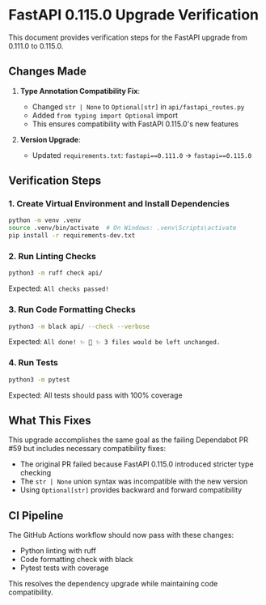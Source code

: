 # FastAPI 0.115.0 Upgrade Verification

This document provides verification steps for the FastAPI upgrade from 0.111.0 to 0.115.0.

## Changes Made

1. **Type Annotation Compatibility Fix**:
   - Changed `str | None` to `Optional[str]` in `api/fastapi_routes.py`
   - Added `from typing import Optional` import
   - This ensures compatibility with FastAPI 0.115.0's new features

2. **Version Upgrade**:
   - Updated `requirements.txt`: `fastapi==0.111.0` → `fastapi==0.115.0`

## Verification Steps

### 1. Create Virtual Environment and Install Dependencies

```bash
python -m venv .venv
source .venv/bin/activate  # On Windows: .venv\Scripts\activate
pip install -r requirements-dev.txt
```

### 2. Run Linting Checks

```bash
python3 -m ruff check api/
```
Expected: `All checks passed!`

### 3. Run Code Formatting Checks

```bash
python3 -m black api/ --check --verbose
```
Expected: `All done! ✨ 🍰 ✨ 3 files would be left unchanged.`

### 4. Run Tests

```bash
python3 -m pytest
```
Expected: All tests should pass with 100% coverage

## What This Fixes

This upgrade accomplishes the same goal as the failing Dependabot PR #59 but includes necessary compatibility fixes:

- The original PR failed because FastAPI 0.115.0 introduced stricter type checking
- The `str | None` union syntax was incompatible with the new version
- Using `Optional[str]` provides backward and forward compatibility

## CI Pipeline

The GitHub Actions workflow should now pass with these changes:
- Python linting with ruff
- Code formatting check with black  
- Pytest tests with coverage

This resolves the dependency upgrade while maintaining code compatibility.